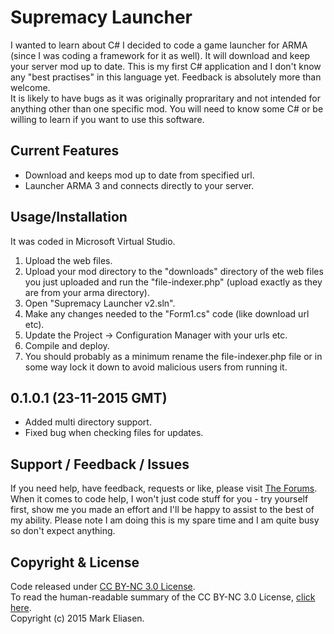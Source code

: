 Supremacy Launcher
========
I wanted to learn about C# I decided to code a game launcher for ARMA (since I was coding a framework for it as well). It will download and keep your server mod up to date. This is my first C# application and I don't know any "best practises" in this language yet. Feedback is absolutely more than welcome.  
It is likely to have bugs as it was originally propraritary and not intended for anything other than one specific mod. You will need to know some C# or be willing to learn if you want to use this software.

## Current Features
 * Download and keeps mod up to date from specified url.
 * Launcher ARMA 3 and connects directly to your server.

## Usage/Installation
It was coded in Microsoft Virtual Studio.  

1. Upload the web files.
2. Upload your mod directory to the "downloads" directory of the web files you just uploaded and run the "file-indexer.php" (upload exactly as they are from your arma directory).
3. Open "Supremacy Launcher v2.sln".
4. Make any changes needed to the "Form1.cs" code (like download url etc).
5. Update the Project -> Configuration Manager with your urls etc.
6. Compile and deploy.
7. You should probably as a minimum rename the file-indexer.php file or in some way lock it down to avoid malicious users from running it.

## 0.1.0.1 (23-11-2015 GMT)
* Added multi directory support.
* Fixed bug when checking files for updates.

## Support / Feedback / Issues
If you need help, have feedback, requests or like, please visit [The Forums](https://www.sirmre.com/forums/).   
When it comes to code help, I won't just code stuff for you - try yourself first, show me you made an effort and I'll be happy to assist to the best of my ability. Please note I am doing this is my spare time and I am quite busy so don't expect anything.

## Copyright & License
Code released under [CC BY-NC 3.0 License](https://creativecommons.org/licenses/by-nc/3.0/legalcode).  
To read the human-readable summary of the CC BY-NC 3.0 License, [click here](https://creativecommons.org/licenses/by-nc/3.0/).  
Copyright (c) 2015 Mark Eliasen.